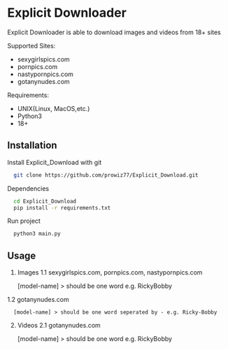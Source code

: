 # Explicit Downloader

Explicit Downloader is able to download images and videos from 18+ sites

Supported Sites:
  - sexygirlspics.com
  - pornpics.com
  - nastypornpics.com
  - gotanynudes.com 

Requirements:
  - UNIX(Linux, MacOS,etc.)
  - Python3
  - 18+
   


## Installation

Install Explicit_Download with git

```bash
  git clone https://github.com/prowiz77/Explicit_Download.git
```

Dependencies
```bash
  cd Explicit_Download  
  pip install -r requirements.txt
```
Run project

```bash
  python3 main.py
```  
    
## Usage
1. Images
  1.1 sexygirlspics.com, 
      pornpics.com,
      nastypornpics.com

      [model-name] > should be one word e.g. RickyBobby

  1.2 gotanynudes.com 

      [model-name] > should be one word seperated by - e.g. Ricky-Bobby


2. Videos
  2.1 gotanynudes.com

      [model-name] > should be one word e.g. RickyBobby
